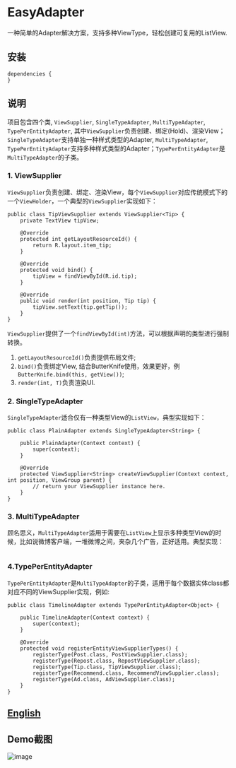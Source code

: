 # EasyAdapter

一种简单的Adapter解决方案，支持多种ViewType，轻松创建可复用的ListView.

## 安装

```
dependencies {
}
```

## 说明

项目包含四个类, `ViewSupplier`, `SingleTypeAdapter`, `MultiTypeAdapter`, `TypePerEntityAdapter`, 其中`ViewSupplier`负责创建、绑定(Hold)、渲染View；`SingleTypeAdapter`支持单独一种样式类型的Adapter, `MultiTypeAdapter`, `TypePerEntityAdapter`支持多种样式类型的Adapter；`TypePerEntityAdapter`是`MultiTypeAdapter`的子类。

### 1. ViewSupplier

`ViewSupplier`负责创建、绑定、渲染View，每个`ViewSupplier`对应传统模式下的一个`ViewHolder`，一个典型的`ViewSupplier`实现如下：

```
public class TipViewSupplier extends ViewSupplier<Tip> {
    private TextView tipView;

    @Override
    protected int getLayoutResourceId() {
        return R.layout.item_tip;
    }

    @Override
    protected void bind() {
        tipView = findViewById(R.id.tip);
    }

    @Override
    public void render(int position, Tip tip) {
        tipView.setText(tip.getTip());
    }
}
```
`ViewSupplier`提供了一个`findViewById(int)`方法，可以根据声明的类型进行强制转换。

1. `getLayoutResourceId()`负责提供布局文件;
2. `bind()`负责绑定View, 结合ButterKnife使用，效果更好，例`ButterKnife.bind(this, getView())`;
3. `render(int, T)`负责渲染UI.

### 2. SingleTypeAdapter

`SingleTypeAdapter`适合仅有一种类型View的`ListView`，典型实现如下：

```
public class PlainAdapter extends SingleTypeAdapter<String> {

    public PlainAdapter(Context context) {
        super(context);
    }

    @Override
    protected ViewSupplier<String> createViewSupplier(Context context, int position, ViewGroup parent) {
        // return your ViewSupplier instance here.
    }
}
```

### 3. MultiTypeAdapter

顾名思义，`MultiTypeAdapter`适用于需要在`ListView`上显示多种类型View的时候，比如说微博客户端，一堆微博之间，夹杂几个广告，正好适用。典型实现：

```

```

### 4.TypePerEntityAdapter

`TypePerEntityAdapter`是`MultiTypeAdapter`的子类，适用于每个数据实体class都对应不同的ViewSupplier实现，例如:

```
public class TimelineAdapter extends TypePerEntityAdapter<Object> {

    public TimelineAdapter(Context context) {
        super(context);
    }

    @Override
    protected void registerEntityViewSupplierTypes() {
        registerType(Post.class, PostViewSupplier.class);
        registerType(Repost.class, RepostViewSupplier.class);
        registerType(Tip.class, TipViewSupplier.class);
        registerType(Recommend.class, RecommendViewSupplier.class);
        registerType(Ad.class, AdViewSupplier.class);
    }
}
```

## [English]()

## Demo截图

![image](http://7sbl54.com1.z0.glb.clouddn.com/blog_2.pic.jpg?imageView2/0/w/360/)